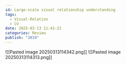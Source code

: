 ```yaml
---
id: Large-scale visual relationship understanding
tags:
  - Visual-Relation
  - CV
date: 2025-03-13 11:41:21
categories: Review
publish: "2019"
---
```

![[Pasted image 20250313114342.png]]
![[Pasted image 20250313114313.png]]